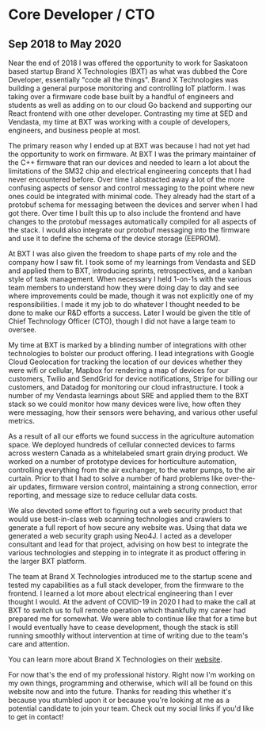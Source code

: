 # Core Developer / CTO
## Sep 2018 to May 2020
Near the end of 2018 I was offered the opportunity to work for Saskatoon based startup Brand X Technologies (BXT) as what was dubbed the Core Developer, essentially "code all the things". Brand X Technologies was building a general purpose monitoring and controlling IoT platform. I was taking over a firmware code base built by a handful of engineers and students as well as adding on to our cloud Go backend and supporting our React frontend with one other developer. Contrasting my time at SED and Vendasta, my time at BXT was working with a couple of developers, engineers, and business people at most.

The primary reason why I ended up at BXT was because I had not yet had the opportunity to work on firmware. At BXT I was the primary maintainer of the C++ firmware that ran our devices and needed to learn a lot about the limitations of the SM32 chip and electrical engineering concepts that I had never encountered before. Over time I abstracted away a lot of the more confusing aspects of sensor and control messaging to the point where new ones could be integrated with minimal code. They already had the start of a protobuf schema for messaging between the devices and server when I had got there. Over time I built this up to also include the frontend and have changes to the protobuf messages automatically compiled for all aspects of the stack. I would also integrate our protobuf messaging into the firmware and use it to define the schema of the device storage (EEPROM).

At BXT I was also given the freedom to shape parts of my role and the company how I saw fit. I took some of my learnings from Vendasta and SED and applied them to BXT, introducing sprints, retrospectives, and a kanban style of task management. When necessary I held 1-on-1s with the various team members to understand how they were doing day to day and see where improvements could be made, though it was not explicitly one of my responsibilities. I made it my job to do whatever I thought needed to be done to make our R&D efforts a success. Later I would be given the title of Chief Technology Officer (CTO), though I did not have a large team to oversee.

My time at BXT is marked by a blinding number of integrations with other technologies to bolster our product offering. I lead integrations with Google Cloud Geolocation for tracking the location of our devices whether they were wifi or cellular, Mapbox for rendering a map of devices for our customers, Twilio and SendGrid for device notifications, Stripe for billing our customers, and Datadog for monitoring our cloud infrastructure. I took a number of my Vendasta learnings about SRE and applied them to the BXT stack so we could monitor how many devices were live, how often they were messaging, how their sensors were behaving, and various other useful metrics.

As a result of all our efforts we found success in the agriculture automation space. We deployed hundreds of cellular connected devices to farms across western Canada as a whitelabeled smart grain drying product. We worked on a number of prototype devices for horticulture automation, controlling everything from the air exchanger, to the water pumps, to the air curtain. Prior to that I had to solve a number of hard problems like over-the-air updates, firmware version control, maintaining a strong connection, error reporting, and message size to reduce cellular data costs.

We also devoted some effort to figuring out a web security product that would use best-in-class web scanning technologies and crawlers to generate a full report of how secure any website was. Using that data we generated a web security graph using Neo4J. I acted as a developer consultant and lead for that project, advising on how best to integrate the various technologies and stepping in to integrate it as product offering in the larger BXT platform.

The team at Brand X Technologies introduced me to the startup scene and tested my capabilities as a full stack developer, from the firmware to the frontend. I learned a lot more about electrical engineering than I ever thought I would. At the advent of COVID-19 in 2020 I had to make the call at BXT to switch us to full remote operation which thankfully my career had prepared me for somewhat. We were able to continue like that for a time but I would eventually have to cease development, though the stack is still running smoothly without intervention at time of writing due to the team's care and attention.

You can learn more about Brand X Technologies on their [website](https://www.brandxtech.ca/).

For now that's the end of my professional history. Right now I'm working on my own things, programming and otherwise, which will all be found on this website now and into the future. Thanks for reading this whether it's because you stumbled upon it or because you're looking at me as a potential candidate to join your team. Check out my social links if you'd like to get in contact!
